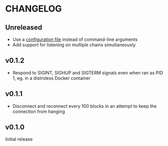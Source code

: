 # CHANGELOG

## Unreleased

- Use a [configuration file](chainpulse.toml) instead of command-line arguments
- Add support for listening on multiple chains simultaneously

## v0.1.2

- Respond to SIGINT, SIGHUP and SIGTERM signals even when ran as PID 1, eg. in a distroless Docker container

## v0.1.1

- Disconnect and reconnect every 100 blocks in an attempt to keep the connection from hanging

## v0.1.0

Initial release
